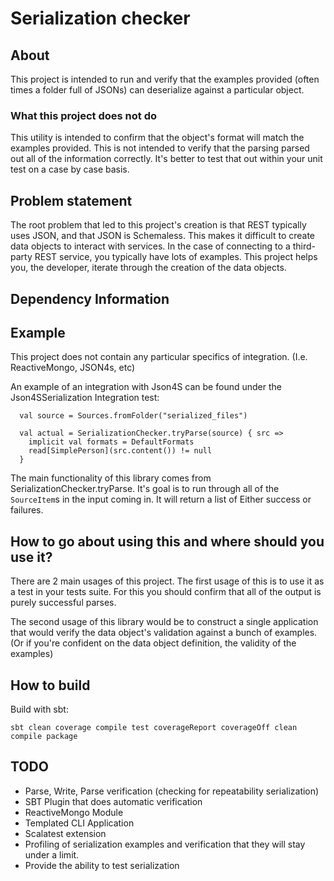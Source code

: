 # Serialization checker 

## About 

This project is intended to run and verify that the examples provided (often times a folder full of JSONs) can deserialize against a particular object.

### What this project does not do

This utility is intended to confirm that the object's format will match the examples provided. This is not intended to verify that the parsing parsed out all of the information correctly. It's better to test that out within your unit test on a case by case basis. 

## Problem statement

The root problem that led to this project's creation is that REST typically uses JSON, and that JSON is Schemaless. This makes it difficult to create data objects to interact with services. In the case of connecting to a third-party REST service, you typically have lots of examples. This project helps you, the developer, iterate through the creation of the data objects.

## Dependency Information

## Example 

This project does not contain any particular specifics of integration. (I.e. ReactiveMongo, JSON4s, etc)

An example of an integration with Json4S can be found under the Json4SSerialization Integration test:

      val source = Sources.fromFolder("serialized_files")
      
      val actual = SerializationChecker.tryParse(source) { src =>
        implicit val formats = DefaultFormats 
        read[SimplePerson](src.content()) != null
      }

The main functionality of this library comes from SerializationChecker.tryParse. It's goal is to run through all of the `SourceItem`s in the input coming in. It will return a list of Either success or failures.

## How to go about using this and where should you use it?

There are 2 main usages of this project. The first usage of this is to use it as a test in your tests suite. For this you should confirm that all of the output is purely successful parses.

The second usage of this library would be to construct a single application that would verify the data object's validation against a bunch of examples. (Or if you're confident on the data object definition, the validity of the examples)

## How to build 

Build with sbt:

    sbt clean coverage compile test coverageReport coverageOff clean compile package

## TODO

 * Parse, Write, Parse verification (checking for repeatability serialization)
 * SBT Plugin that does automatic verification
 * ReactiveMongo Module
 * Templated CLI Application
 * Scalatest extension
 * Profiling of serialization examples and verification that they will stay under a limit.
 * Provide the ability to test serialization
 